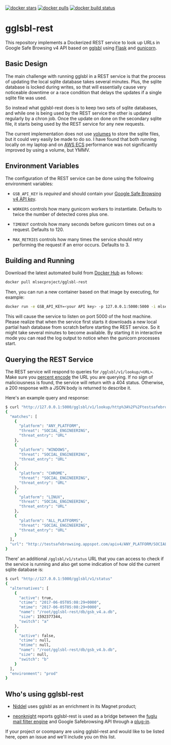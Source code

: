 [![docker stars](https://img.shields.io/docker/stars/mlsecproject/gglsbl-rest.svg)](https://hub.docker.com/r/mlsecproject/gglsbl-rest/)
[![docker pulls](https://img.shields.io/docker/pulls/mlsecproject/gglsbl-rest.svg)](https://hub.docker.com/r/mlsecproject/gglsbl-rest/)
[![docker build status](https://img.shields.io/docker/build/mlsecproject/gglsbl-rest.svg)](https://hub.docker.com/r/mlsecproject/gglsbl-rest/)

# gglsbl-rest

This repository implements a Dockerized REST service to look up URLs in Google Safe Browsing 
v4 API based on [gglsbl](https://github.com/afilipovich/gglsbl) using 
[Flask](https://pypi.python.org/pypi/Flask) and 
[gunicorn](https://pypi.python.org/pypi/gunicorn).

## Basic Design

The main challenge with running gglsbl in a REST service is that the process of
updating the local sqlite database takes several minutes. Plus, the sqlite database is locked
during writes, so that will essentially cause very noticeable downtime or a race condition that
delays the updates if a single sqlite file was used.

So instead what gglsbl-rest does is to keep two sets of sqlite databases, and while one is
being used by the REST service the other is updated regularly by a chron job. 
Once the update on done on the secondary sqlite file, it starts being used by the REST service
for any new requests.

The current implementation does not use [volumes](https://docs.docker.com/engine/tutorials/dockervolumes/)
to store the sqlite files, but it could very easily be made to do so. I have found that both
running locally on my laptop and on [AWS ECS](https://aws.amazon.com/ecs/) performance was
not significantly improved by using a volume, but YMMV.

## Environment Variables

The configuration of the REST service can be done using the following environment variables:

* `GSB_API_KEY` is *required* and should contain your 
[Google Safe Browsing v4 API key](https://developers.google.com/safe-browsing/v4/get-started).

* `WORKERS` controls how many gunicorn workers to instantiate. Defaults to twice the number
of detected cores plus one.

* `TIMEOUT` controls how many seconds before gunicorn times out on a request. Defaults to 120.

* `MAX_RETRIES` controls how many times the service should retry performing the request if
an error occurs. Defaults to 3.

## Building and Running

Download the latest automated build from
[Docker Hub](https://hub.docker.com/r/mlsecproject/gglsbl-rest/) as follows:
```bash
docker pull mlsecproject/gglsbl-rest
```

Then, you can run a new container based on that image by executing, for example:
```bash
docker run -e GSB_API_KEY=<your API key> -p 127.0.0.1:5000:5000 -i mlsecproject/gglsbl-rest 
```

This will cause the service to listen on port 5000 of the host machine. Please realize that
when the service first starts it downloads a new local partial hash database from scratch 
before starting the REST service. So it might take several minutes to become available. By
starting it in interactive mode you can read the log output to notice when the gunicorn 
processes start.

## Querying the REST Service

The REST service will respond to queries for `/gglsbl/v1/lookup/<URL>`. Make sure you 
[percent encode](https://en.wikipedia.org/wiki/Percent-encoding) the URL you are querying.
If no sign of maliciousness is found, the service will return with a 404 status. Otherwise,
a 200 response with a JSON body is returned to describe it.

Here's an example query and response:
```bash
$ curl "http://127.0.0.1:5000/gglsbl/v1/lookup/http%3A%2F%2Ftestsafebrowsing.appspot.com%2Fapiv4%2FANY_PLATFORM%2FSOCIAL_ENGINEERING%2FURL%2F"
{
  "matches": [
    {
      "platform": "ANY_PLATFORM",
      "threat": "SOCIAL_ENGINEERING",
      "threat_entry": "URL"
    },
    {
      "platform": "WINDOWS",
      "threat": "SOCIAL_ENGINEERING",
      "threat_entry": "URL"
    },
    {
      "platform": "CHROME",
      "threat": "SOCIAL_ENGINEERING",
      "threat_entry": "URL"
    },
    {
      "platform": "LINUX",
      "threat": "SOCIAL_ENGINEERING",
      "threat_entry": "URL"
    },
    {
      "platform": "ALL_PLATFORMS",
      "threat": "SOCIAL_ENGINEERING",
      "threat_entry": "URL"
    }
  ],
  "url": "http://testsafebrowsing.appspot.com/apiv4/ANY_PLATFORM/SOCIAL_ENGINEERING/URL/"
}
```

There' an additional `/gglsbl/v1/status` URL that you can access to check if the service is
running and also get some indication of how old the current sqlite database is:
```bash
$ curl "http://127.0.0.1:5000/gglsbl/v1/status"
{
  "alternatives": [
    {
      "active": true,
      "ctime": "2017-06-05T05:08:29+0000",
      "mtime": "2017-06-05T05:08:29+0000",
      "name": "/root/gglsbl-rest/db/gsb_v4.a.db",
      "size": 1592377344,
      "switch": "a"
    },
    {
      "active": false,
      "ctime": null,
      "mtime": null,
      "name": "/root/gglsbl-rest/db/gsb_v4.b.db",
      "size": null,
      "switch": "b"
    }
  ],
  "environment": "prod"
}
```

## Who's using gglsbl-rest

* [Niddel](https://www.niddel.com) uses gglsbl as an enrichment in its Magnet product;

* [neonknight](https://github.com/neonknight) reports gglsbl-rest is used as a bridge between 
the [fuglu mail filter engine](https://github.com/gryphius/fuglu) and Google Safebrowsing API
through a [plug-in](https://github.com/gryphius/fuglu-extra-plugins/blob/master/safebrowsing/gglsbl.py).

If your project or coompany are using gglsbl-rest and would like to be listed here, open an 
issue and we'll include you on this list.
